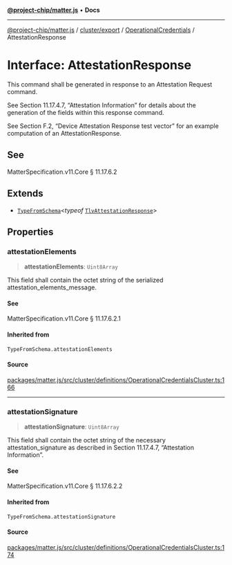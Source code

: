 [**@project-chip/matter.js**](../../../../../README.md) • **Docs**

***

[@project-chip/matter.js](../../../../../modules.md) / [cluster/export](../../../README.md) / [OperationalCredentials](../README.md) / AttestationResponse

# Interface: AttestationResponse

This command shall be generated in response to an Attestation Request command.

See Section 11.17.4.7, “Attestation Information” for details about the generation of the fields within this
response command.

See Section F.2, “Device Attestation Response test vector” for an example computation of an AttestationResponse.

## See

MatterSpecification.v11.Core § 11.17.6.2

## Extends

- [`TypeFromSchema`](../../../../../tlv/export/README.md#typefromschemas)\<*typeof* [`TlvAttestationResponse`](../README.md#tlvattestationresponse)\>

## Properties

### attestationElements

> **attestationElements**: `Uint8Array`

This field shall contain the octet string of the serialized attestation_elements_message.

#### See

MatterSpecification.v11.Core § 11.17.6.2.1

#### Inherited from

`TypeFromSchema.attestationElements`

#### Source

[packages/matter.js/src/cluster/definitions/OperationalCredentialsCluster.ts:166](https://github.com/project-chip/matter.js/blob/7a8cbb56b87d4ccf34bec5a9a95ab40a1711324f/packages/matter.js/src/cluster/definitions/OperationalCredentialsCluster.ts#L166)

***

### attestationSignature

> **attestationSignature**: `Uint8Array`

This field shall contain the octet string of the necessary attestation_signature as described in Section
11.17.4.7, “Attestation Information”.

#### See

MatterSpecification.v11.Core § 11.17.6.2.2

#### Inherited from

`TypeFromSchema.attestationSignature`

#### Source

[packages/matter.js/src/cluster/definitions/OperationalCredentialsCluster.ts:174](https://github.com/project-chip/matter.js/blob/7a8cbb56b87d4ccf34bec5a9a95ab40a1711324f/packages/matter.js/src/cluster/definitions/OperationalCredentialsCluster.ts#L174)
